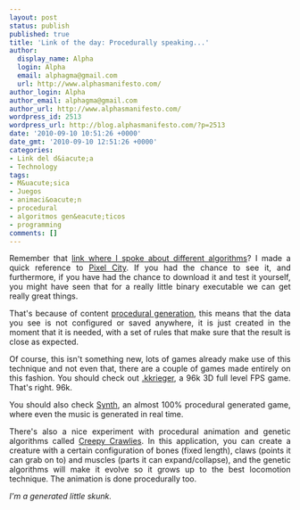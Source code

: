 ```yaml
---
layout: post
status: publish
published: true
title: 'Link of the day: Procedurally speaking...'
author:
  display_name: Alpha
  login: Alpha
  email: alphagma@gmail.com
  url: http://www.alphasmanifesto.com/
author_login: Alpha
author_email: alphagma@gmail.com
author_url: http://www.alphasmanifesto.com/
wordpress_id: 2513
wordpress_url: http://blog.alphasmanifesto.com/?p=2513
date: '2010-09-10 10:51:26 +0000'
date_gmt: '2010-09-10 12:51:26 +0000'
categories:
- Link del d&iacute;a
- Technology
tags:
- M&uacute;sica
- Juegos
- animaci&oacute;n
- procedural
- algoritmos gen&eacute;ticos
- programming
comments: []
---
```

<p style="text-align: justify;">Remember that <a href="https://blog.alphasmanifesto.com/2010/08/24/link-del-dia-la-belleza-de-los-algoritmos/">link where I spoke about different algorithms</a>? I made a quick reference to <a href="http://www.youtube.com/watch?v=-d2-PtK4F6Y">Pixel City</a>. If you had the chance to see it, and furthermore, if you have had the chance to download it and test it yourself, you might have seen that for a really little binary executable we can get really great things.</p>
<p style="text-align: justify;">That's because of content <a href="http://en.wikipedia.org/wiki/Procedural_generation">procedural generation</a>, this means that the data you see is not configured or saved anywhere, it is just created in the moment that it is needed, with a set of rules that make sure that the result is close as expected.</p>
<p style="text-align: justify;">Of course, this isn't something new, lots of games already make use of this technique and not even that, there are a couple of games made entirely on this fashion. You should check out <a href="http://www.theprodukkt.com/kkrieger">.kkrieger</a>, a 96k 3D full level FPS game. That's right. 96k.</p>
<p style="text-align: justify;">You should also check <a href="http://www.greatgamesexperiment.com/game/synth">Synth</a>, an almost 100% procedural generated game, where even the music is generated in real time.</p>
<p style="text-align: justify;">There's also a nice experiment with procedural animation and genetic algorithms called <a href="http://www.tecgraf.puc-rio.br/~pluchini/?section=projects#proc_anim">Creepy Crawlies</a>. In this application, you can create a creature with a certain configuration of bones (fixed length), claws (points it can grab on to) and muscles (parts it can expand/collapse), and the genetic algorithms will make it evolve so it grows up to the best locomotion technique. The animation is done procedurally too.</p>
<p style="text-align: justify;"><em>I'm a generated little skunk.</em></p>
